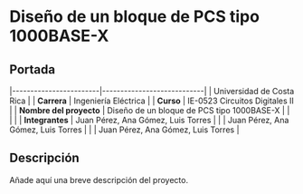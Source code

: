 # Diseño de un bloque de PCS tipo 1000BASE-X

## Portada

|------------------------|----------------------------|
| Universidad de Costa Rica |
| **Carrera**             | Ingeniería Eléctrica  |
| **Curso**               | IE-0523 Circuitos Digitales II |
| **Nombre del proyecto** | Diseño de un bloque de PCS tipo 1000BASE-X |
|                         |                                    |
| **Integrantes**         | Juan Pérez, Ana Gómez, Luis Torres |
|                         | Juan Pérez, Ana Gómez, Luis Torres |
|                         | Juan Pérez, Ana Gómez, Luis Torres |

## Descripción
Añade aquí una breve descripción del proyecto.

